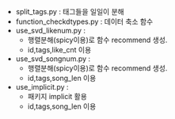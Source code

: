 * split_tags.py : 태그들을 일일이 분해
* function_checkdtypes.py : 데이터 축소 함수
* use_svd_likenum.py : 
    * 행렬분해(spicy이용)로 함수 recommend 생성. 
    * id,tags,like_cnt 이용
* use_svd_songnum.py :
    * 행렬분해(spicy이용)로 함수 recommend 생성.
    * id,tags,song_len 이용
* use_implicit.py :
    * 패키지 implicit 활용
    * id,tags,song_len 이용